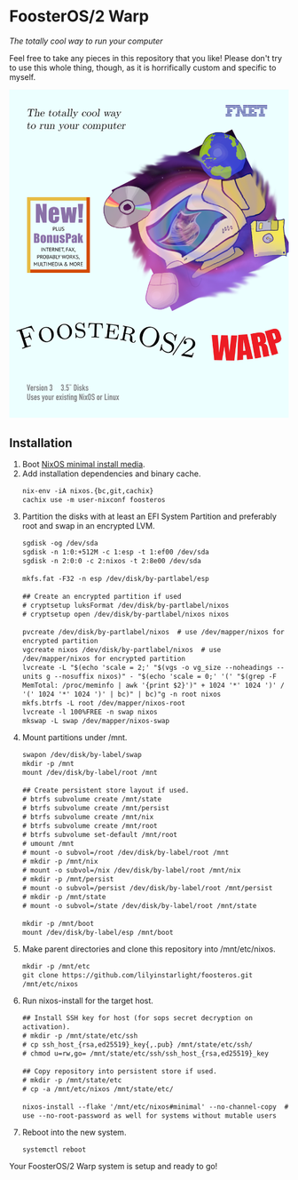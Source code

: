 # FoosterOS/2 Warp

_The totally cool way to run your computer_

Feel free to take any pieces in this repository that you like! Please don't try to use this whole thing, though, as it is horrifically custom and specific to myself.


[![FoosterOS/2 Warp Box Art](artwork/boxart.png)](https://www.os2world.com/wiki/images/7/7f/52H3800-004.jpg)


## Installation

1. Boot [NixOS minimal install media](https://channels.nixos.org/nixos-unstable/latest-nixos-minimal-x86_64-linux.iso).
2. Add installation dependencies and binary cache.
    ```
    nix-env -iA nixos.{bc,git,cachix}
    cachix use -m user-nixconf foosteros
    ```
3. Partition the disks with at least an EFI System Partition and preferably root and swap in an encrypted LVM.
    ```
    sgdisk -og /dev/sda
    sgdisk -n 1:0:+512M -c 1:esp -t 1:ef00 /dev/sda
    sgdisk -n 2:0:0 -c 2:nixos -t 2:8e00 /dev/sda

    mkfs.fat -F32 -n esp /dev/disk/by-partlabel/esp

    ## Create an encrypted partition if used
    # cryptsetup luksFormat /dev/disk/by-partlabel/nixos
    # cryptsetup open /dev/disk/by-partlabel/nixos nixos

    pvcreate /dev/disk/by-partlabel/nixos  # use /dev/mapper/nixos for encrypted partition
    vgcreate nixos /dev/disk/by-partlabel/nixos  # use /dev/mapper/nixos for encrypted partition
    lvcreate -L "$(echo 'scale = 2;' "$(vgs -o vg_size --noheadings --units g --nosuffix nixos)" - "$(echo 'scale = 0;' '(' "$(grep -F MemTotal: /proc/meminfo | awk '{print $2}')" + 1024 '*' 1024 ')' / '(' 1024 '*' 1024 ')' | bc)" | bc)"g -n root nixos
    mkfs.btrfs -L root /dev/mapper/nixos-root
    lvcreate -l 100%FREE -n swap nixos
    mkswap -L swap /dev/mapper/nixos-swap
    ```
4. Mount partitions under /mnt.
    ```
    swapon /dev/disk/by-label/swap
    mkdir -p /mnt
    mount /dev/disk/by-label/root /mnt

    ## Create persistent store layout if used.
    # btrfs subvolume create /mnt/state
    # btrfs subvolume create /mnt/persist
    # btrfs subvolume create /mnt/nix
    # btrfs subvolume create /mnt/root
    # btrfs subvolume set-default /mnt/root
    # umount /mnt
    # mount -o subvol=/root /dev/disk/by-label/root /mnt
    # mkdir -p /mnt/nix
    # mount -o subvol=/nix /dev/disk/by-label/root /mnt/nix
    # mkdir -p /mnt/persist
    # mount -o subvol=/persist /dev/disk/by-label/root /mnt/persist
    # mkdir -p /mnt/state
    # mount -o subvol=/state /dev/disk/by-label/root /mnt/state

    mkdir -p /mnt/boot
    mount /dev/disk/by-label/esp /mnt/boot
    ```
5. Make parent directories and clone this repository into /mnt/etc/nixos.
    ```
    mkdir -p /mnt/etc
    git clone https://github.com/lilyinstarlight/foosteros.git /mnt/etc/nixos
    ```
6. Run nixos-install for the target host.
    ```
    ## Install SSH key for host (for sops secret decryption on activation).
    # mkdir -p /mnt/state/etc/ssh
    # cp ssh_host_{rsa,ed25519}_key{,.pub} /mnt/state/etc/ssh/
    # chmod u=rw,go= /mnt/state/etc/ssh/ssh_host_{rsa,ed25519}_key

    ## Copy repository into persistent store if used.
    # mkdir -p /mnt/state/etc
    # cp -a /mnt/etc/nixos /mnt/state/etc/

    nixos-install --flake '/mnt/etc/nixos#minimal' --no-channel-copy  # use --no-root-password as well for systems without mutable users
    ```
7. Reboot into the new system.
    ```
    systemctl reboot
    ```

Your FoosterOS/2 Warp system is setup and ready to go!
